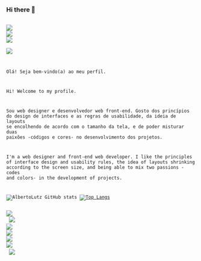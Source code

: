 ### Hi there 👋


<code>
<img src="https://img.shields.io/badge/Coursera-0056D2?style=for-the-badge&logo=Coursera&logoColor=white" />
<img src="https://img.shields.io/badge/Discord-7289DA?style=for-the-badge&logo=discord&logoColor=white" />
<img src="https://img.shields.io/badge/Twitter-1DA1F2?style=for-the-badge&logo=twitter&logoColor=white" />
 <a href="https://www.linkedin.com/in/alberto-lutz-dias/">
<img src="https://img.shields.io/badge/LinkedIn-0077B5?style=for-the-badge&logo=linkedin&logoColor=white" />
<a/>  

 
Olá!  Seja bem-vindo(a) ao meu perfil.

Hi!  Welcome to my profile.

Sou web designer e desenvolvedor web front-end.
Gosto dos princípios do design de interfaces e as regras de usabilidade, da ideia de layouts se encolhendo de acordo com o tamanho da tela, e de poder misturar duas paixões -códigos e cores- no desenvolvimento dos projetos.

I'm a web designer and front-end web developer.
I like the principles of interface design and usability rules, the idea of layouts shrinking according to the screen size, and being able to mix two passions -codes and colors- in the development of projects.

![AlbertoLutz GitHub stats](https://github-readme-stats.vercel.app/api?username=AlbertoLutz&theme=radical)
[![Top Langs](https://github-readme-stats.vercel.app/api/top-langs/?username=anuraghazra&layout=compact)](https://github.com/anuraghazra/github-readme-stats)


<img src="https://img.shields.io/badge/React-20232A?style=for-the-badge&logo=react&logoColor=61DAFB" />
 <img src="https://img.shields.io/badge/JavaScript-323330?style=for-the-badge&logo=javascript&logoColor=F7DF1E" />
<img src="https://img.shields.io/badge/TypeScript-007ACC?style=for-the-badge&logo=typescript&logoColor=white" />
<img src="https://img.shields.io/badge/Sass-CC6699?style=for-the-badge&logo=sass&logoColor=white" />
<img src="https://img.shields.io/badge/CSS3-1572B6?style=for-the-badge&logo=css3&logoColor=white" />
<img src="https://img.shields.io/badge/Visual_Studio_Code-0078D4?style=for-the-badge&logo=visual%20studio%20code&logoColor=white" />   
 <img src="https://img.shields.io/badge/Node.js-43853D?style=for-the-badge&logo=node.js&logoColor=white" />
</code>





